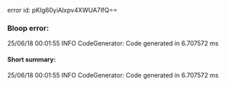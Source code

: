 error id: pKIg60yiAlxpv4XWUA7IfQ==
### Bloop error:

25/06/18 00:01:55 INFO CodeGenerator: Code generated in 6.707572 ms
#### Short summary: 

25/06/18 00:01:55 INFO CodeGenerator: Code generated in 6.707572 ms
